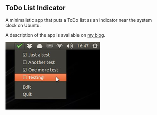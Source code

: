 ToDo List Indicator
-------------------

A minimalistic app that puts a ToDo list as an Indicator near the system clock on Ubuntu.

A description of the app is available on [my blog](http://brunosmartins.info/a-very-simple-todo-list-for-ubuntu/ "A very simple ToDo list for Ubuntu").

![Pretty screenshot](ss.jpg "Screenshot")
